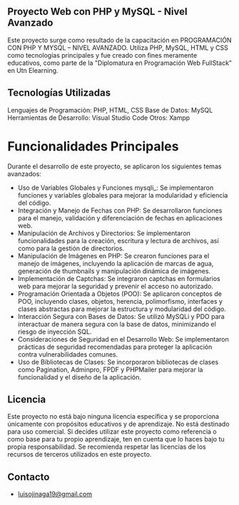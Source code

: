 ## Proyecto Web con PHP y MySQL - Nivel Avanzado
Este proyecto surge como resultado de la capacitación en PROGRAMACIÓN CON PHP Y MYSQL – NIVEL AVANZADO. Utiliza PHP, MySQL, HTML y CSS como tecnologías principales y fue creado con fines meramente educativos, como parte de la "Diplomatura en Programación Web FullStack" en Utn Elearning.

## Tecnologías Utilizadas
Lenguajes de Programación: PHP, HTML, CSS
Base de Datos: MySQL
Herramientas de Desarrollo: Visual Studio Code
Otros: Xampp
# Funcionalidades Principales

Durante el desarrollo de este proyecto, se aplicaron los siguientes temas avanzados:

* Uso de Variables Globales y Funciones mysqli_: Se implementaron funciones y variables globales para mejorar la modularidad y eficiencia del código.
* Integración y Manejo de Fechas con PHP: Se desarrollaron funciones para el manejo, validación y diferenciación de fechas en aplicaciones web.
* Manipulación de Archivos y Directorios: Se implementaron funcionalidades para la creación, escritura y lectura de archivos, así como para la gestión de directorios.
* Manipulación de Imágenes en PHP: Se crearon funciones para el manejo de imágenes, incluyendo la aplicación de marcas de agua, generación de thumbnails y manipulación dinámica de imágenes.
* Implementación de Captchas: Se integraron captchas en formularios web para mejorar la seguridad y prevenir el acceso no autorizado.
* Programación Orientada a Objetos (POO): Se aplicaron conceptos de POO, incluyendo clases, objetos, herencia, polimorfismo, interfaces y clases abstractas para mejorar la estructura y modularidad del código.
* Interacción Segura con Bases de Datos: Se utilizó MySQLi y PDO para interactuar de manera segura con la base de datos, minimizando el riesgo de inyección SQL.
* Consideraciones de Seguridad en el Desarrollo Web: Se implementaron prácticas de seguridad recomendadas para proteger la aplicación contra vulnerabilidades comunes.
* Uso de Bibliotecas de Clases: Se incorporaron bibliotecas de clases como Pagination, Adminpro, FPDF y PHPMailer para mejorar la funcionalidad y el diseño de la aplicación.

## Licencia
Este proyecto no está bajo ninguna licencia específica y se proporciona únicamente con propósitos educativos y de aprendizaje. No está destinado para uso comercial. Si decides utilizar este proyecto como referencia o como base para tu propio aprendizaje, ten en cuenta que lo haces bajo tu propia responsabilidad. Se recomienda respetar las licencias de los recursos de terceros utilizados en este proyecto.

## Contacto
* luisojinaga19@gmail.com
